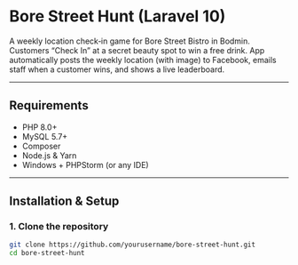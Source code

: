 # Bore Street Hunt (Laravel 10)

A weekly location check‐in game for Bore Street Bistro in Bodmin. Customers “Check In” at a secret beauty spot to win a free drink. App automatically posts the weekly location (with image) to Facebook, emails staff when a customer wins, and shows a live leaderboard.

---

## Requirements

- PHP 8.0+
- MySQL 5.7+
- Composer
- Node.js & Yarn
- Windows + PHPStorm (or any IDE)

---

## Installation & Setup

### 1. Clone the repository

```bash
git clone https://github.com/yourusername/bore-street-hunt.git
cd bore-street-hunt
